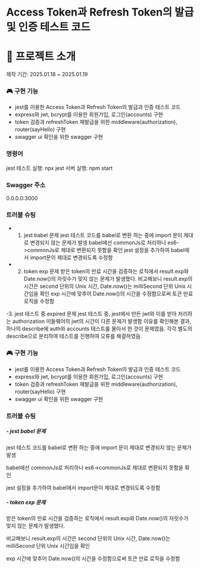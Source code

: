 # Access Token과 Refresh Token의 발급 및 인증 테스트 코드

# 🎤 프로젝트 소개
제작 기간: 2025.01.18 ~ 2025.01.19

### 🎮 구현 기능
- jest를 이용한 Access Token과 Refresh Token의 발급과 인증 테스트 코드
- express와 jwt, bcrypt를 이용한 회원가입, 로그인(accounts) 구현
- token 검증과 refreshToken 재발급을 위한 middleware(authorization), router(sayHello) 구현
- swagger ui 확인을 위한 swagger 구현

### 명령어
jest 테스트 실행: npx jest
서버 실행: npm start

### Swagger 주소
 0.0.0.0:3000

### 트러블 슈팅
- 1. jest babel 문제
jest 테스트 코드를 babel로 변환 하는 중에 import 문이 제대로 변경되지 않는 문제가 발생
babel에선 commonJs로 처리하나 es6->commonJs로 제대로 변환되지 못함을 확인
jest 설정을 추가하여 babel에서 import문이 제대로 변경되도록 수정함

- 2. token exp 문제
 받은 token의 만료 시간을 검증하는 로직에서 result.exp와 Date.now()의 자릿수가 맞지 않는 문제가 발생했다.
 비교해보니 result.exp의 시간은 second 단위의 Unix 시간, Date.now()는 milliSecond 단위 Unix 시간임을 확인
 exp 시간에 맞추어 Date.now()의 시간을 수정함으로써 토큰 만료 로직을 수정함

 -3. jest 테스트 중 expired 문제
 jest 테스트 중, jest에서 만든 jwt와 이를 받아 처리하는 authorization 미들웨어의 jwt의 시간이 다른 문제가 발생함
 이유를 확인해본 결과, 하나의 describe에 auth와 accounts 테스트를 몰아서 한 것이 문제였음.
 각각 별도의 describe으로 분리하여 테스트를 진행하여 오류를 해결하였음.
  




### 🎮 구현 기능
- jest를 이용한 Access Token과 Refresh Token의 발급과 인증 테스트 코드
- express와 jwt, bcrypt를 이용한 회원가입, 로그인(accounts) 구현
- token 검증과 refreshToken 재발급을 위한 middleware(authorization), router(sayHello) 구현
- swagger ui 확인을 위한 swagger 구현

### 트러블 슈팅
##### - jest babel 문제

   jest 테스트 코드를 babel로 변환 하는 중에 import 문이 제대로 변경되지 않는 문제가 발생

   babel에선 commonJs로 처리하나 es6->commonJs로 제대로 변환되지 못함을 확인

   jest 설정을 추가하여 babel에서 import문이 제대로 변경되도록 수정함

##### - token exp 문제
  
  받은 token의 만료 시간을 검증하는 로직에서 result.exp와 Date.now()의 자릿수가 맞지 않는 문제가 발생했다.

  비교해보니 result.exp의 시간은 second 단위의 Unix 시간, Date.now()는 milliSecond 단위 Unix 시간임을 확인
 
  exp 시간에 맞추어 Date.now()의 시간을 수정함으로써 토큰 만료 로직을 수정함



